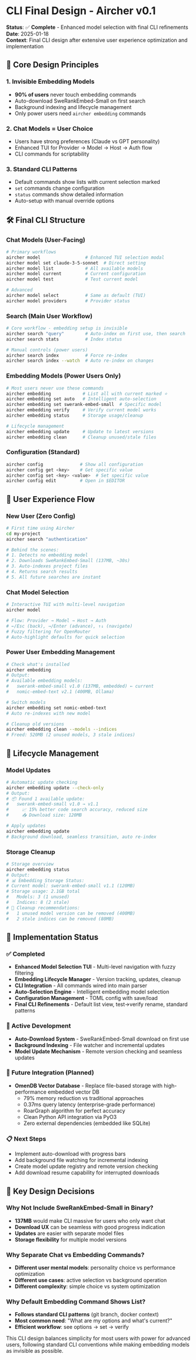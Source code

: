 # CLI Final Design - Aircher v0.1

**Status**: ✅ **Complete** - Enhanced model selection with final CLI refinements  
**Date**: 2025-01-18  
**Context**: Final CLI design after extensive user experience optimization and implementation

## 🎯 Core Design Principles

### 1. **Invisible Embedding Models**
- **90% of users** never touch embedding commands
- Auto-download SweRankEmbed-Small on first search
- Background indexing and lifecycle management
- Only power users need `aircher embedding` commands

### 2. **Chat Models = User Choice** 
- Users have strong preferences (Claude vs GPT personality)
- Enhanced TUI for Provider → Model → Host → Auth flow
- CLI commands for scriptability

### 3. **Standard CLI Patterns**
- Default commands show lists with current selection marked
- `set` commands change configuration
- `status` commands show detailed information
- Auto-setup with manual override options

## 🛠️ Final CLI Structure

### Chat Models (User-Facing)
```bash
# Primary workflows
aircher model                 # Enhanced TUI selection modal
aircher model set claude-3-5-sonnet  # Direct setting
aircher model list            # All available models
aircher model current         # Current configuration
aircher model test            # Test current model

# Advanced
aircher model select          # Same as default (TUI)
aircher model providers       # Provider status
```

### Search (Main User Workflow) 
```bash
# Core workflow - embedding setup is invisible
aircher search "query"        # Auto-index on first use, then search
aircher search stats          # Index status

# Manual controls (power users)
aircher search index          # Force re-index
aircher search index --watch  # Auto re-index on changes
```

### Embedding Models (Power Users Only)
```bash
# Most users never use these commands
aircher embedding            # List all with current marked ⭐
aircher embedding set auto   # Intelligent auto-selection
aircher embedding set swerank-embed-small  # Specific model
aircher embedding verify     # Verify current model works
aircher embedding status     # Storage usage/cleanup

# Lifecycle management
aircher embedding update     # Update to latest versions
aircher embedding clean      # Cleanup unused/stale files
```

### Configuration (Standard)
```bash
aircher config              # Show all configuration
aircher config get <key>    # Get specific value  
aircher config set <key> <value>  # Set specific value
aircher config edit         # Open in $EDITOR
```

## 🚀 User Experience Flow

### New User (Zero Config)
```bash
# First time using Aircher
cd my-project
aircher search "authentication"

# Behind the scenes:
# 1. Detects no embedding model
# 2. Downloads SweRankEmbed-Small (137MB, ~30s)
# 3. Auto-indexes project files  
# 4. Returns search results
# 5. All future searches are instant
```

### Chat Model Selection
```bash
# Interactive TUI with multi-level navigation
aircher model

# Flow: Provider → Model → Host → Auth
# ←/Esc (back), →/Enter (advance), ↑↓ (navigate)
# Fuzzy filtering for OpenRouter
# Auto-highlight defaults for quick selection
```

### Power User Embedding Management
```bash
# Check what's installed
aircher embedding
# Output:
# Available embedding models:
#   swerank-embed-small v1.0 (137MB, embedded) ← current
#   nomic-embed-text v2.1 (400MB, Ollama)

# Switch models
aircher embedding set nomic-embed-text
# Auto re-indexes with new model

# Cleanup old versions
aircher embedding clean --models --indices
# Freed: 520MB (2 unused models, 3 stale indices)
```

## 🔄 Lifecycle Management

### Model Updates
```bash
# Automatic update checking
aircher embedding update --check-only
# Output:
# 📦 Found 1 available update:
#   swerank-embed-small v1.0 → v1.1
#     📈 15% better code search accuracy, reduced size
#     📥 Download size: 120MB

# Apply updates
aircher embedding update
# Background download, seamless transition, auto re-index
```

### Storage Cleanup
```bash
# Storage overview
aircher embedding status
# Output:
# 📊 Embedding Storage Status:
# Current model: swerank-embed-small v1.1 (120MB)
# Storage usage: 2.1GB total
#   Models: 3 (1 unused)  
#   Indices: 8 (2 stale)
# 🧹 Cleanup recommendations:
#   1 unused model version can be removed (400MB)
#   2 stale indices can be removed (80MB)
```

## 🎯 Implementation Status

### ✅ Completed
- **Enhanced Model Selection TUI** - Multi-level navigation with fuzzy filtering
- **Embedding Lifecycle Manager** - Version tracking, updates, cleanup
- **CLI Integration** - All commands wired into main parser
- **Auto-Selection Engine** - Intelligent embedding model selection
- **Configuration Management** - TOML config with save/load
- **Final CLI Refinements** - Default list view, test→verify rename, standard patterns

### 🔄 Active Development  
- **Auto-Download System** - SweRankEmbed-Small download on first use
- **Background Indexing** - File watcher and incremental updates
- **Model Update Mechanism** - Remote version checking and seamless updates

### 🚀 Future Integration (Planned)
- **OmenDB Vector Database** - Replace file-based storage with high-performance embedded vector DB
  - 79% memory reduction vs traditional approaches
  - 0.37ms query latency (enterprise-grade performance)
  - RoarGraph algorithm for perfect accuracy
  - Clean Python API integration via PyO3
  - Zero external dependencies (embedded like SQLite)

### 📋 Next Steps
- Implement auto-download with progress bars
- Add background file watching for incremental indexing  
- Create model update registry and remote version checking
- Add download resume capability for interrupted downloads

## 🧠 Key Design Decisions

### Why Not Include SweRankEmbed-Small in Binary?
- **137MB** would make CLI massive for users who only want chat
- **Download UX** can be seamless with good progress indication
- **Updates** are easier with separate model files
- **Storage flexibility** for multiple model versions

### Why Separate Chat vs Embedding Commands?
- **Different user mental models**: personality choice vs performance optimization
- **Different use cases**: active selection vs background operation  
- **Different complexity**: simple choice vs system optimization

### Why Default Embedding Command Shows List?
- **Follows standard CLI patterns** (git branch, docker context)
- **Most common need**: "What are my options and what's current?"
- **Efficient workflow**: see options → set → verify

This CLI design balances simplicity for most users with power for advanced users, following standard CLI conventions while making embedding models as invisible as possible.